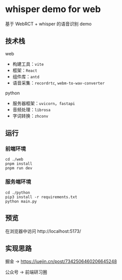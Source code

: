 
# whisper demo for web

基于 WebRCT + whisper 的语音识别 demo

## 技术栈
web
- 构建工具：```vite```
- 框架：```React```
- 组件库：```antd```
- 语音采集：```recordrtc```, ```webm-to-wav-converter```

python
- 服务器框架：```uvicorn```，```fastapi```
- 音频处理：```librosa```
- 字词转换：```zhconv```

## 运行
### 前端环境
```
cd ./web
pnpm install
pnpm run dev
```

### 服务端环境
```
cd ./python
pip3 install -r requirements.txt
python main.py
```

## 预览
在浏览器中访问 http://localhost:5173/

## 实现思路

掘金 -> https://juejin.cn/post/7342506460206645248

公众号 -> 前端研习圈